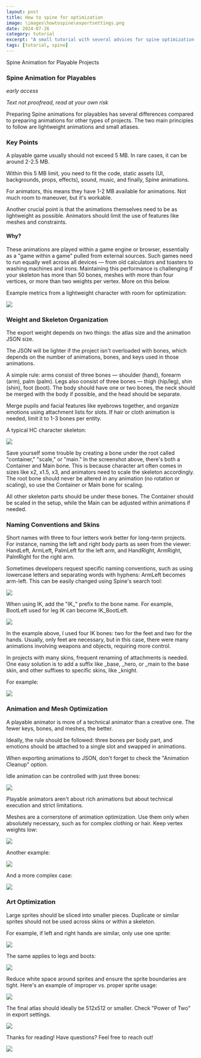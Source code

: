 ```yaml
---
layout: post
title: How to spine for optimization
image: \images\howtospine\exportsettings.png
date: 2024-07-26
category: tutorial
excerpt: "A small tutorial with several advices for spine optimization for small games."
tags: [tutorial, spine]
---
```


Spine Animation for Playable Projects


### Spine Animation for Playables
_early access_

_Text not proofread, read at your own risk_

Preparing Spine animations for playables has several differences compared to preparing animations for other types of projects. The two main principles to follow are lightweight animations and small atlases.

### Key Points

A playable game usually should not exceed 5 MB. In rare cases, it can be around 2-2.5 MB.

Within this 5 MB limit, you need to fit the code, static assets (UI, backgrounds, props, effects), sound, music, and finally, Spine animations.

For animators, this means they have 1-2 MB available for animations. Not much room to maneuver, but it's workable.

Another crucial point is that the animations themselves need to be as lightweight as possible. Animators should limit the use of features like meshes and constraints.

#### Why?
These animations are played within a game engine or browser, essentially as a "game within a game" pulled from external sources. Such games need to run equally well across all devices — from old calculators and toasters to washing machines and irons. Maintaining this performance is challenging if your skeleton has more than 50 bones, meshes with more than four vertices, or more than two weights per vertex. More on this below.

Example metrics from a lightweight character with room for optimization:

![](/images/howtospine/spinemetrics.png)

### Weight and Skeleton Organization

The export weight depends on two things: the atlas size and the animation JSON size.

The JSON will be lighter if the project isn't overloaded with bones, which depends on the number of animations, bones, and keys used in those animations.

A simple rule: arms consist of three bones — shoulder (hand), forearm (arm), palm (palm). Legs also consist of three bones — thigh (hip/leg), shin (shin), foot (boot). The body should have one or two bones, the neck should be merged with the body if possible, and the head should be separate.

Merge pupils and facial features like eyebrows together, and organize emotions using attachment lists for slots. If hair or cloth animation is needed, limit it to 1-3 bones per entity.

A typical HC character skeleton:

![](/images/howtospine/skeletonexample.png)

Save yourself some trouble by creating a bone under the root called "container," "scale," or "main." In the screenshot above, there's both a Container and Main bone. This is because character art often comes in sizes like x2, x1.5, x3, and animators need to scale the skeleton accordingly. The root bone should never be altered in any animation (no rotation or scaling), so use the Container or Main bone for scaling.

All other skeleton parts should be under these bones. The Container should be scaled in the setup, while the Main can be adjusted within animations if needed.

### Naming Conventions and Skins

Short names with three to four letters work better for long-term projects. For instance, naming the left and right body parts as seen from the viewer: HandLeft, ArmLeft, PalmLeft for the left arm, and HandRight, ArmRight, PalmRight for the right arm.

Sometimes developers request specific naming conventions, such as using lowercase letters and separating words with hyphens: ArmLeft becomes arm-left. This can be easily changed using Spine's search tool:

![](/images/howtospine/searchusing.png)

When using IK, add the "IK_" prefix to the bone name. For example, BootLeft used for leg IK can become IK_BootLeft.

![](/images/howtospine/ikreglament.png)

In the example above, I used four IK bones: two for the feet and two for the hands. Usually, only feet are necessary, but in this case, there were many animations involving weapons and objects, requiring more control.

In projects with many skins, frequent renaming of attachments is needed. One easy solution is to add a suffix like _base, _hero, or _main to the base skin, and other suffixes to specific skins, like _knight.

For example:

![](/images/howtospine/skinsexample.png)

### Animation and Mesh Optimization

A playable animator is more of a technical animator than a creative one. The fewer keys, bones, and meshes, the better.

Ideally, the rule should be followed: three bones per body part, and emotions should be attached to a single slot and swapped in animations.

When exporting animations to JSON, don't forget to check the "Animation Cleanup" option.

Idle animation can be controlled with just three bones:

![](/images/howtospine/idleexample.png)

Playable animators aren't about rich animations but about technical execution and strict limitations.

Meshes are a cornerstone of animation optimization. Use them only when absolutely necessary, such as for complex clothing or hair. Keep vertex weights low:

![](/images/howtospine/meshesexampleone.png)

Another example:

![](/images/howtospine/meshesexampleuno.png)

And a more complex case:

![](/images/howtospine/meshesexampletwo.png)

### Art Optimization

Large sprites should be sliced into smaller pieces. Duplicate or similar sprites should not be used across skins or within a skeleton.

For example, if left and right hands are similar, only use one sprite:

![](/images/howtospine/palms.png)

The same applies to legs and boots:

![](/images/howtospine/shins.png)

Reduce white space around sprites and ensure the sprite boundaries are tight. Here's an example of improper vs. proper sprite usage:

![](/images/howtospine/boots.png)

The final atlas should ideally be 512x512 or smaller. Check "Power of Two" in export settings.

![](/images/howtospine/exportsettings.png)

Thanks for reading! Have questions? Feel free to reach out!

![](/images/howtospine/wheretowrite.png)
